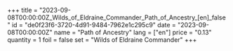 +++
title = "2023-09-08T00:00:00Z_Wilds_of_Eldraine_Commander_Path_of_Ancestry_[en]_false"
id = "de0f23f6-3720-4d91-9484-7962e1c295c9"
date = "2023-09-08T00:00:00Z"
name = "Path of Ancestry"
lang = ["en"]
price = "0.13"
quantity = 1
foil = false
set = "Wilds of Eldraine Commander"
+++
